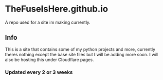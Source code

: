 # TheFuseIsHere.github.io
A repo used for a site im making currently.

## Info
This is a site that contains some of my python projects and more, currently theres nothing except the base site files but I will be adding more soon. I will also be hosting this under Cloudflare pages.

### Updated every 2 or 3 weeks
